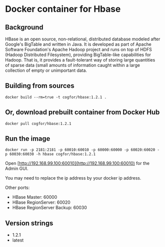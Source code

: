 # Docker container for Hbase

## Background

HBase is an open source, non-relational, distributed database modeled after Google's BigTable and written in Java. It is developed as part of Apache Software Foundation's Apache Hadoop project and runs on top of HDFS (Hadoop Distributed Filesystem), providing BigTable-like capabilities for Hadoop. That is, it provides a fault-tolerant way of storing large quantities of sparse data (small amounts of information caught within a large collection of empty or unimportant data.

## Building from sources

```
docker build --rm=true -t cogfor/hbase:1.2.1 .
```

## Or, download prebuilt container from Docker Hub 
```
docker pull cogfor/hbase:1.2.1
```

## Run the image
```
docker run -p 2181:2181 -p 60010:60010 -p 60000:60000 -p 60020:60020 -p 60030:60030 -h hbase cogfor/hbase:1.2.1
```

Open [http://192.168.99.100:60010](http://192.168.99.100:60010) for the Admin GUI.

You may need to replace the ip address by your docker ip address.

Other ports:

* HBase Master: 60000
* HBase RegionServer: 60020
* HBase RegionServer Backup: 60030


## Version strings

* 1.2.1
* latest
